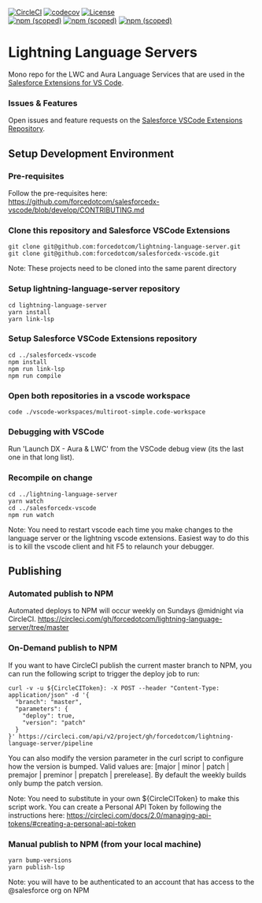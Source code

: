 [![CircleCI](https://circleci.com/gh/forcedotcom/lightning-language-server/tree/master.svg?style=svg)](https://circleci.com/gh/forcedotcom/lightning-language-server/tree/master)
[![codecov](https://codecov.io/gh/forcedotcom/lightning-language-server/branch/master/graph/badge.svg)](https://codecov.io/gh/forcedotcom/lightning-language-server)
[![License](https://img.shields.io/badge/License-BSD%203--Clause-blue.svg)](https://opensource.org/licenses/BSD-3-Clause)<br/>
[![npm (scoped)](https://img.shields.io/npm/v/@salesforce/lwc-language-server?label=lwc-language-server&logo=npm)](https://www.npmjs.com/package/@salesforce/lwc-language-server)
[![npm (scoped)](https://img.shields.io/npm/v/@salesforce/aura-language-server?label=aura-language-server&logo=npm)](https://www.npmjs.com/package/@salesforce/aura-language-server)
[![npm (scoped)](https://img.shields.io/npm/v/@salesforce/lightning-lsp-common?label=lightning-lsp-common&logo=npm)](https://www.npmjs.com/package/@salesforce/lightning-lsp-common)

# Lightning Language Servers

Mono repo for the LWC and Aura Language Services that are used in the [Salesforce Extensions for VS Code](https://github.com/forcedotcom/salesforcedx-vscode).

### Issues & Features

Open issues and feature requests on the [Salesforce VSCode Extensions Repository](https://github.com/forcedotcom/salesforcedx-vscode/issues/new/choose).

## Setup Development Environment

### Pre-requisites

Follow the pre-requisites here:
https://github.com/forcedotcom/salesforcedx-vscode/blob/develop/CONTRIBUTING.md

### Clone this repository and Salesforce VSCode Extensions

```
git clone git@github.com:forcedotcom/lightning-language-server.git
git clone git@github.com:forcedotcom/salesforcedx-vscode.git
```

Note: These projects need to be cloned into the same parent directory

### Setup lightning-language-server repository

```
cd lightning-language-server
yarn install
yarn link-lsp
```

### Setup Salesforce VSCode Extensions repository

```
cd ../salesforcedx-vscode
npm install
npm run link-lsp
npm run compile
```

### Open both repositories in a vscode workspace

```
code ./vscode-workspaces/multiroot-simple.code-workspace
```

### Debugging with VSCode

Run 'Launch DX - Aura & LWC' from the VSCode debug view (its the last one in that long list). 

### Recompile on change

```
cd ../lightning-language-server
yarn watch
cd ../salesforcedx-vscode
npm run watch
```

Note: You need to restart vscode each time you make changes to the language server or the lightning vscode extensions.
Easiest way to do this is to kill the vscode client and hit F5 to relaunch your debugger.

## Publishing

### Automated publish to NPM
Automated deploys to NPM will occur weekly on Sundays @midnight via CircleCI.
https://circleci.com/gh/forcedotcom/lightning-language-server/tree/master 

### On-Demand publish to NPM
If you want to have CircleCI publish the current master branch to NPM, you can run the following script to trigger the deploy job to run:

```
curl -v -u ${CircleCIToken}: -X POST --header "Content-Type: application/json" -d '{
  "branch": "master",
  "parameters": {
    "deploy": true,
    "version": "patch"
  }
}' https://circleci.com/api/v2/project/gh/forcedotcom/lightning-language-server/pipeline
```

You can also modify the version parameter in the curl script to configure how the version is bumped. Valid values are: [major | minor | patch | premajor | preminor | prepatch | prerelease]. By default the weekly builds only bump the patch version.

Note: You need to substitute in your own ${CircleCIToken} to make this script work. You can create a Personal API Token by following the instructions here:
https://circleci.com/docs/2.0/managing-api-tokens/#creating-a-personal-api-token

### Manual publish to NPM (from your local machine)
```
yarn bump-versions
yarn publish-lsp
```

Note: you will have to be authenticated to an account that has access to the @salesforce org on NPM
